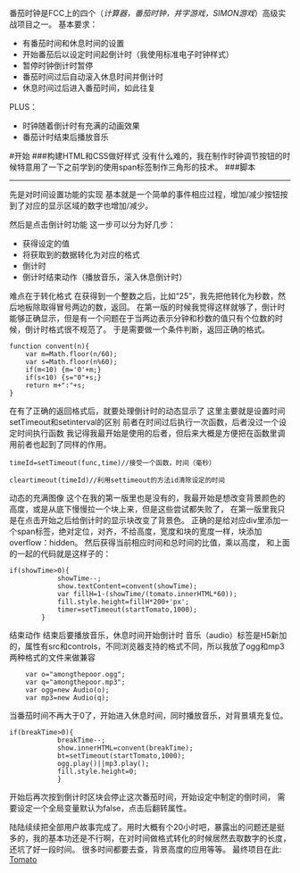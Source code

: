 番茄时钟是FCC上的四个（*计算器，番茄时钟，井字游戏，SIMON游戏*）高级实战项目之一。
基本要求：
- 有番茄时间和休息时间的设置
- 开始番茄后以设定时间起倒计时（我使用标准电子时钟样式）
- 暂停时钟倒计时暂停
- 番茄时间过后自动滚入休息时间并倒计时
- 休息时间过后进入番茄时间，如此往复

PLUS：
- 时钟随着倒计时有充满的动画效果
- 番茄计时结束后播放音乐

#开始
###构建HTML和CSS做好样式
没有什么难的，我在制作时钟调节按钮的时候特意用了一下之前学到的使用span标签制作三角形的技术。
###脚本
 - - -
先是对时间设置功能的实现
基本就是一个简单的事件相应过程，增加/减少按钮按到了对应的显示区域的数字也增加/减少。

然后是点击倒计时功能
这一步可以分为好几步：
- 获得设定的值
- 将获取到的数据转化为对应的格式
- 倒计时
- 倒计时结束动作（播放音乐，滚入休息倒计时）

难点在于转化格式
在获得到一个整数之后，比如“25”，我先把他转化为秒数，然后地板除取得冒号两边的数，返回。
在第一版的时候我觉得这样就够了，倒计时能够正确显示，但是有一个问题在于当两边表示分钟和秒数的值只有个位数的时候，倒计时格式很不规范了。
于是需要做一个条件判断，返回正确的格式。
```
function convent(n){
    var m=Math.floor(n/60);
    var s=Math.floor(n%60);
    if(m<10) {m='0'+m;}
    if(s<10) {s="0"+s;}
    return m+":"+s;
}
```

在有了正确的返回格式后，就要处理倒计时的动态显示了
这里主要就是设置时间
setTimeout和setinterval的区别
前者在时间过后执行一次函数，后者没过一个设定时间执行函数
我记得我最开始是使用的后者，但后来大概是方便把在函数里调用前者也起到了同样的作用。

```
timeId=setTimeout(func,time)//接受一个函数，时间（毫秒）
```

```
cleartimeout(timeId)//利用settimeout的方法id清除设定的时间
```

动态的充满图像
这个在我的第一版里也是没有的，我最开始是想改变背景颜色的高度，或是从底下慢慢拉一个块上来，但是这些尝试都失败了，
在第一版里我只是在点击开始之后给倒计时的显示块改变了背景色。
正确的是给对应div里添加一个span标签，绝对定位，对齐，不给高度，宽度和块的宽度一样，块添加overflow：hidden。
然后获得当前相应时间和总时间的比值，乘以高度，
和上面的一起的代码就是这样子的：
```
if(showTime>0){
            showTime--;
            show.textContent=convent(showTime);
            var fillH=1-(showTime/(tomato.innerHTML*60));
            fill.style.height=fillH*200+'px';
            timer=setTimeout(startTomato,1000);
        }
```
结束动作
结束后要播放音乐，休息时间开始倒计时
音乐（audio）标签是H5新加的，属性有src和controls，不同浏览器支持的格式不同，所以我放了ogg和mp3两种格式的文件来做兼容
```
    var o="amongthepoor.ogg";
    var q="amongthepoor.mp3";
    var ogg=new Audio(o);
    var mp3=new Audio(q);
```
当番茄时间不再大于0了，开始进入休息时间，同时播放音乐，对背景填充复位。
```
if(breakTime>0){
            breakTime--;
            show.innerHTML=convent(breakTime);
            bt=setTimeout(startTomato,1000);
            ogg.play()||mp3.play();
            fill.style.height=0;
            }
```
开始后再次按到倒计时区块会停止这次番茄时间，开始设定中制定的倒时间，
需要设定一个全局变量默认为false，点击后翻转属性。

陆陆续续把全部用户故事完成了。用时大概有个20小时吧，暴露出的问题还是挺多的，我的基本功还是不行啊，在对时间做格式转化的时候居然去取数字的长度，还坑了好一段时间。
很多时间都要去查，背景高度的应用等等。
最终项目在此: [Tomato](https://butten42.github.io/tomato)
